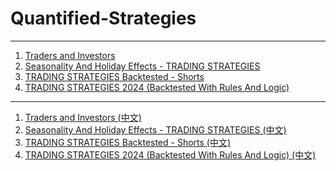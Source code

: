 # Quantified-Strategies

---

1. [Traders and Investors](Traders%20and%20Investors.md)
2. [Seasonality And Holiday Effects - TRADING STRATEGIES](Seasonality%20And%20Holiday%20Effects%20-%20TRADING%20STRATEGIES.md)
3. [TRADING STRATEGIES Backtested - Shorts](TRADING%20STRATEGIES%20Backtested%20-%20Shorts.md)
4. [TRADING STRATEGIES 2024 (Backtested With Rules And Logic)](TRADING%20STRATEGIES%202024%20(Backtested%20With%20Rules%20And%20Logic).md)

---

1. [Traders and Investors (中文)](Traders%20and%20Investors_zh.md)
2. [Seasonality And Holiday Effects - TRADING STRATEGIES (中文)](Seasonality%20And%20Holiday%20Effects%20-%20TRADING%20STRATEGIES_zh.md)
3. [TRADING STRATEGIES Backtested - Shorts (中文)](TRADING%20STRATEGIES%20Backtested%20-%20Shorts_zh.md)
4. [TRADING STRATEGIES 2024 (Backtested With Rules And Logic) (中文)](TRADING%20STRATEGIES%202024%20(Backtested%20With%20Rules%20And%20Logic)_zh.md)


